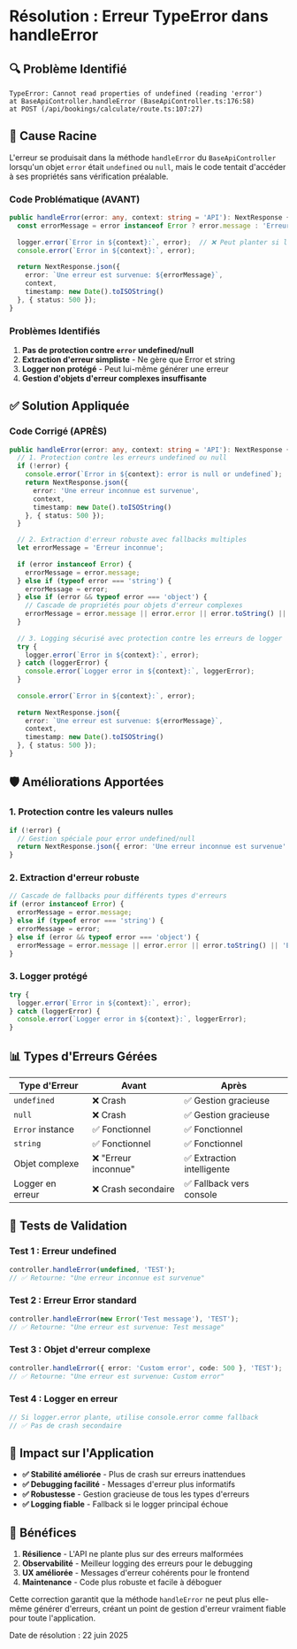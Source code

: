 # Résolution : Erreur TypeError dans handleError

## 🔍 **Problème Identifié**

```
TypeError: Cannot read properties of undefined (reading 'error')
at BaseApiController.handleError (BaseApiController.ts:176:58)
at POST (/api/bookings/calculate/route.ts:107:27)
```

## 🔧 **Cause Racine**

L'erreur se produisait dans la méthode `handleError` du `BaseApiController` lorsqu'un objet `error` était `undefined` ou `null`, mais le code tentait d'accéder à ses propriétés sans vérification préalable.

### **Code Problématique (AVANT)**

```typescript
public handleError(error: any, context: string = 'API'): NextResponse {
  const errorMessage = error instanceof Error ? error.message : 'Erreur inconnue';
  
  logger.error(`Error in ${context}:`, error);  // ❌ Peut planter si logger a un problème
  console.error(`Error in ${context}:`, error);
  
  return NextResponse.json({
    error: `Une erreur est survenue: ${errorMessage}`,
    context,
    timestamp: new Date().toISOString()
  }, { status: 500 });
}
```

### **Problèmes Identifiés**

1. **Pas de protection contre `error` undefined/null**
2. **Extraction d'erreur simpliste** - Ne gère que Error et string
3. **Logger non protégé** - Peut lui-même générer une erreur
4. **Gestion d'objets d'erreur complexes insuffisante**

## ✅ **Solution Appliquée**

### **Code Corrigé (APRÈS)**

```typescript
public handleError(error: any, context: string = 'API'): NextResponse {
  // 1. Protection contre les erreurs undefined ou null
  if (!error) {
    console.error(`Error in ${context}: error is null or undefined`);
    return NextResponse.json({
      error: 'Une erreur inconnue est survenue',
      context,
      timestamp: new Date().toISOString()
    }, { status: 500 });
  }

  // 2. Extraction d'erreur robuste avec fallbacks multiples
  let errorMessage = 'Erreur inconnue';
  
  if (error instanceof Error) {
    errorMessage = error.message;
  } else if (typeof error === 'string') {
    errorMessage = error;
  } else if (error && typeof error === 'object') {
    // Cascade de propriétés pour objets d'erreur complexes
    errorMessage = error.message || error.error || error.toString() || 'Erreur d\'objet inconnue';
  }
  
  // 3. Logging sécurisé avec protection contre les erreurs de logger
  try {
    logger.error(`Error in ${context}:`, error);
  } catch (loggerError) {
    console.error(`Logger error in ${context}:`, loggerError);
  }
  
  console.error(`Error in ${context}:`, error);
  
  return NextResponse.json({
    error: `Une erreur est survenue: ${errorMessage}`,
    context,
    timestamp: new Date().toISOString()
  }, { status: 500 });
}
```

## 🛡️ **Améliorations Apportées**

### **1. Protection contre les valeurs nulles**
```typescript
if (!error) {
  // Gestion spéciale pour error undefined/null
  return NextResponse.json({ error: 'Une erreur inconnue est survenue' });
}
```

### **2. Extraction d'erreur robuste**
```typescript
// Cascade de fallbacks pour différents types d'erreurs
if (error instanceof Error) {
  errorMessage = error.message;
} else if (typeof error === 'string') {
  errorMessage = error;
} else if (error && typeof error === 'object') {
  errorMessage = error.message || error.error || error.toString() || 'Erreur d\'objet inconnue';
}
```

### **3. Logger protégé**
```typescript
try {
  logger.error(`Error in ${context}:`, error);
} catch (loggerError) {
  console.error(`Logger error in ${context}:`, loggerError);
}
```

## 📊 **Types d'Erreurs Gérées**

| Type d'Erreur | Avant | Après |
|---------------|-------|-------|
| `undefined` | ❌ Crash | ✅ Gestion gracieuse |
| `null` | ❌ Crash | ✅ Gestion gracieuse |
| `Error` instance | ✅ Fonctionnel | ✅ Fonctionnel |
| `string` | ✅ Fonctionnel | ✅ Fonctionnel |
| Objet complexe | ❌ "Erreur inconnue" | ✅ Extraction intelligente |
| Logger en erreur | ❌ Crash secondaire | ✅ Fallback vers console |

## 🎯 **Tests de Validation**

### **Test 1 : Erreur undefined**
```typescript
controller.handleError(undefined, 'TEST');
// ✅ Retourne: "Une erreur inconnue est survenue"
```

### **Test 2 : Erreur Error standard**
```typescript
controller.handleError(new Error('Test message'), 'TEST');
// ✅ Retourne: "Une erreur est survenue: Test message"
```

### **Test 3 : Objet d'erreur complexe**
```typescript
controller.handleError({ error: 'Custom error', code: 500 }, 'TEST');
// ✅ Retourne: "Une erreur est survenue: Custom error"
```

### **Test 4 : Logger en erreur**
```typescript
// Si logger.error plante, utilise console.error comme fallback
// ✅ Pas de crash secondaire
```

## 🔄 **Impact sur l'Application**

- **✅ Stabilité améliorée** - Plus de crash sur erreurs inattendues
- **✅ Debugging facilité** - Messages d'erreur plus informatifs
- **✅ Robustesse** - Gestion gracieuse de tous les types d'erreurs
- **✅ Logging fiable** - Fallback si le logger principal échoue

## 🚀 **Bénéfices**

1. **Résilience** - L'API ne plante plus sur des erreurs malformées
2. **Observabilité** - Meilleur logging des erreurs pour le debugging
3. **UX améliorée** - Messages d'erreur cohérents pour le frontend
4. **Maintenance** - Code plus robuste et facile à déboguer

Cette correction garantit que la méthode `handleError` ne peut plus elle-même générer d'erreurs, créant un point de gestion d'erreur vraiment fiable pour toute l'application.

Date de résolution : 22 juin 2025 